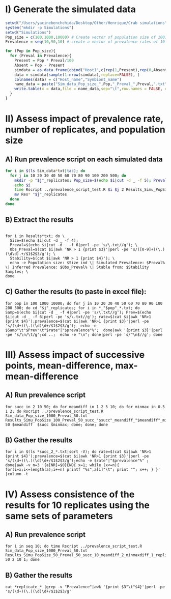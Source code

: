 # I) Generate the simulated data
```r
setwd("/Users/yacinebenchehida/Desktop/Other/Henrique/Crab simulations")
system("mkdir -p Simulations")
setwd("Simulations")
Pop_size = c(100,1000,10000) # Create vector of population size of 100, 1000 and 10000 individuals
Prevalence = seq(10,90,10) # create a vector of prevalence rates of 10 to 90 %

for (Pop in Pop_size){
  for (Preval in Prevalence){
    Present = Pop * Preval/100
    Absent = Pop - Present
    simdata = as.data.frame(cbind("Host1",c(rep(1,Present),rep(0,Absent))))
    data = simdata[sample(1:nrow(simdata),replace=FALSE), ]
    colnames(data) = c("Host_name","Symbiont_name")
    name_data = paste("Sim_data_Pop_size_",Pop,"_Preval_",Preval,".txt",sep="")
    write.table(x = data,file = name_data,sep="\t",row.names = FALSE, col.names = TRUE,quote = FALSE)
  }
}
```

#  II) Assess impact of prevalence rate, number of replicates, and population size
## A) Run prevalence script on each simulated data
```bash
for i in $(ls Sim_data*txt|tac); do
  for j in 10 20 30 40 50 60 70 80 90 100 200 500; do
    mkdir -p "$j"_replicates; Pop_size=$(echo $i|cut -d _ -f 5); Preval=$(echo $i|cut -d _ -f 7|perl -pe 's/\.txt//g')
    echo $i
    time Rscript ../prevalence_script_test.R $i $j 2 Results_Simu_PopSize_"$Pop_size"_Preval_"$Preval" 10
    mv Res* "$j"_replicates
  done
done
```

## B) Extract the results 
```{bash}

for i in Results*txt; do \
  Size=$(echo $i|cut -d _ -f 4); 
  Preval=$(echo $i|cut -d _ -f 6|perl -pe 's/\.txt//g'); \
  Obs_Preval=$(cat $i|awk 'NR > 1 {print $3}'|perl -pe 's/([0-9]+)(\.)(\d\d).+/$1$2$3/g'); \
  Stability=$(cat $i|awk 'NR > 1 {print $4}'); \
  echo -e Population size: $Size ind \| Simulated Prevalence: $Preval% \| Inferred Prevalence: $Obs_Preval% \| Stable from: $Stability Samples; \
done
```

## C) Gather the results (to paste in excel file):
```{bash}
for pop in 100 1000 10000; do for j in 10 20 30 40 50 60 70 80 90 100 200 500; do cd "$j"_replicates; for i in *_"$pop"_*.txt; do Samp=$(echo $i|cut -d _ -f 4|perl -pe 's/\.txt//g'); Prev=$(echo $i|cut -d _ -f 6|perl -pe 's/\.txt//g'); rate=$(cat $i|awk 'NR>1 {print $4}');prevalence=$(cat $i|awk 'NR>1 {print $3}'|perl -pe 's/(\d+)(\.)(\d)\d+/$1$2$3/g');  echo -e $Samp"\t"$Prev"\t"$rate"|"$prevalence"%";  done|awk '{print $3}'|perl -pe 's/\n/\t/g';cd ..;  echo -e "\n"; done|perl -pe 's/^\n$//g'; done

```

#  III) Assess impact of successive points, mean-difference, max-mean-difference
## A) Run prevalence script 
```{bash}
for succ in 2 10 50; do for meandiff in 1 2 5 10; do for minmax in 0.5 1 2; do Rscript ../prevalence_script_test.R Sim_data_Pop_size_1000_Preval_50.txt Results_Simu_PopSize_100_Preval_50_succ_"$succ"_meandiff_"$meandiff"_minmaxdiff_"$minmax" 50 $meandiff  $succ $minmax; done; done; done

```

## B) Gather the results
```{bash}
for i in $(ls *succ_2_*.txt|sort -V); do rate=$(cat $i|awk 'NR>1 {print $4}');prevalence=$(cat $i|awk 'NR>1 {print $3}'|perl -pe 's/(\d+)(\.)(\d)\d+/$1$2$3/g');echo -e $rate"|"$prevalence"%" ; done|awk -v n=3 '{a[NR]=$0}END{ x=1; while (x<=n){ for(i=x;i<=length(a);i+=n) printf "%s",a[i]"\t"; print ""; x++; } }' |column -t

```

#  IV) Assess consistence of the results for 10 replicates using the same sets of parameters
## A) Run prevalence script
```{bash}
for i in seq 10; do time Rscript ../prevalence_script_test.R Sim_data_Pop_size_1000_Preval_50.txt Results_Simu_PopSize_50_Preval_50_succ_10_meandiff_2_minmaxdiff_1_replicate_"$i" 50 2 10 1; done

```

## B) Gather the results
```{bash}
cat *replicate_* |grep -v "Prevalence"|awk '{print $3"\t"$4}'|perl -pe 's/(\d+)(\.)(\d)\d+/$1$2$3/g'
```
